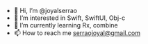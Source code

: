 - 👋 Hi, I’m @joyalserrao
- 👀 I’m interested in Swift, SwiftUI, Obj-c
- 🌱 I’m currently learning Rx, combine
- 📫 How to reach me serraojoyal@gmail.com

<!---
joyalserrao/joyalserrao is a ✨ special ✨ repository because its `README.md` (this file) appears on your GitHub profile.
You can click the Preview link to take a look at your changes.
--->
